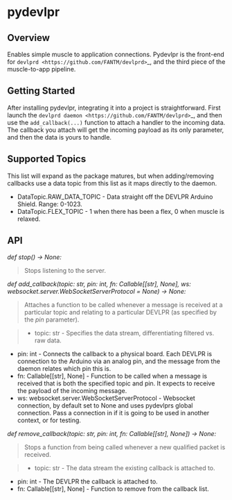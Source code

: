 # pydevlpr

## Overview

Enables simple muscle to application connections. 
Pydevlpr is the front-end for `devlprd <https://github.com/FANTM/devlprd>`_, and the third piece of the muscle-to-app pipeline.

## Getting Started

After installing pydevlpr, integrating it into a project is straightforward.
First launch the `devlprd daemon <https://github.com/FANTM/devlprd>`_, and then use the ``add_callback(...)`` function to attach a handler to the incoming data.
The callback you attach will get the incoming payload as its only parameter, and then the data is yours to handle.

## Supported Topics

This list will expand as the package matures, but when adding/removing callbacks use a data topic from this list as it maps directly to the daemon.

* DataTopic.RAW_DATA_TOPIC - Data straight off the DEVLPR Arduino Shield. Range: 0-1023.
* DataTopic.FLEX_TOPIC - 1 when there has been a flex, 0 when muscle is relaxed.

## API

*def stop() -> None:*

> Stops listening to the server.

*def add_callback(topic: str, pin: int, fn: Callable[[str], None], ws: websocket.server.WebSocketServerProtocol = None) -> None:*

> Attaches a function to be called whenever a message is received at a particular topic and relating to a particular DEVLPR (as specified by the *pin* parameter).

> - topic: str - Specifies the data stream, differentiating filtered vs. raw data.
- pin: int - Connects the callback to a physical board. Each DEVLPR is connection to the Arduino via an analog pin, and the message from the daemon relates which pin this is.
- fn: Callable[[str], None] - Function to be called when a message is received that is both the specified topic and pin. It expects to receive the payload of the incoming message.
- ws: websocket.server.WebSocketServerProtocol - Websocket connection, by default set to None and uses pydevlprs global connection.
Pass a connection in if it is going to be used in another context, or for testing.

*def remove_callback(topic: str, pin: int, fn: Callable[[str], None]) -> None:*

> Stops a function from being called whenever a new qualified packet is received.

> - topic: str - The data stream the existing callback is attached to.
- pin: int - The DEVLPR the callback is attached to.
- fn: Callable[[str], None] - Function to remove from the callback list.

